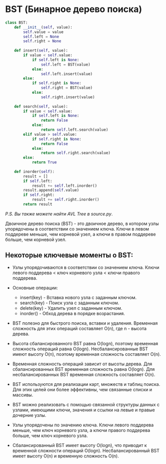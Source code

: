 # BST (Бинарное дерево поиска)
```py
class BST:
    def __init__(self, value):
        self.value = value
        self.left = None
        self.right = None
        
    def insert(self, value):
        if value < self.value:
            if self.left is None:
                self.left = BST(value)
            else:
                self.left.insert(value)
        else:
            if self.right is None:
                self.right = BST(value)
            else:
                self.right.insert(value)
                
    def search(self, value):
        if value < self.value:
            if self.left is None:
                return False
            else:
                return self.left.search(value)
        elif value > self.value:
            if self.right is None:
                return False
            else:
                return self.right.search(value)
        else:
            return True
        
    def inorder(self):
        result = []
        if self.left:
            result += self.left.inorder()
        result.append(self.value)
        if self.right:
            result += self.right.inorder()
        return result
```
*P.S. Вы также можете найти AVL Tree в source.py*.

Двоичное дерево поиска (BST) - это двоичное дерево, в котором узлы упорядочены в соответствии со значением ключа. Ключи в левом поддереве меньше, чем корневой узел, а ключи в правом поддереве больше, чем корневой узел.

## Некоторые ключевые моменты о BST:

- Узлы упорядочиваются в соответствии со значением ключа. Ключи левого поддерева < ключ корневого узла < ключи правого поддерева.

- Основные операции:
    - insert(key) - Вставка нового узла с заданным ключом.
    - search(key) - Поиск узла с заданным ключом.
    - delete(key) - Удалить узел с заданным ключом.
    - inorder() - Обход дерева в порядке возрастания.
- BST полезно для быстрого поиска, вставки и удаления. Временная сложность для этих операций составляет O(n), где n - высота дерева.

- Высота сбалансированного BST равна O(logn), поэтому временная сложность операций равна O(logn). Несбалансированные BST имеют высоту O(n), поэтому временная сложность составляет O(n).

- Временная сложность операций зависит от высоты дерева. Для сбалансированных BST временная сложность равна O(logn). Для несбалансированных BST временная сложность составляет O(n).

- BST используются для реализации карт, множеств и таблиц поиска. Для этих целей они более эффективны, чем связанные списки и массивы.

- BST можно реализовать с помощью связанной структуры данных с узлами, имеющими ключи, значения и ссылки на левые и правые дочерние узлы.

- Узлы упорядочены по значению ключа. Ключи левого поддерева меньше, чем ключ корневого узла, а ключи правого поддерева больше, чем ключ корневого узла.

- Сбалансированный BST имеет высоту O(logn), что приводит к временной сложности операций O(logn). Несбалансированный BST имеет высоту O(n) и временную сложность O(n).
